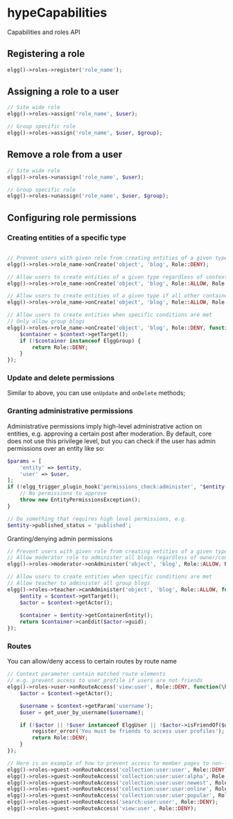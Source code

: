 hypeCapabilities
================

Capabilities and roles API


## Registering a role

```php
elgg()->roles->register('role_name');
```

## Assigning a role to a user

```php
// Site wide role
elgg()->roles->assign('role_name', $user);

// Group specific role
elgg()->roles->assign('role_name', $user, $group);
```

## Remove a role from a user

```php
// Site wide role
elgg()->roles->unassign('role_name', $user);

// Group specific role
elgg()->roles->unassign('role_name', $user, $group);
```

## Configuring role permissions

### Creating entities of a specific type

```php

// Prevent users with given role from creating entities of a given type
elgg()->roles->role_name->onCreate('object', 'blog', Role::DENY);

// Allow users to create entities of a given type regardless of context
elgg()->roles->role_name->onCreate('object', 'blog', Role::ALLOW, Role::OVERRIDE);

// Allow users to create entities of a given type if all other container permissins are met
elgg()->roles->role_name->onCreate('object', 'blog', Role::ALLOW, Role::STACK);

// Allow users to create entities when specific conditions are met
// Only allow group blogs
elgg()->roles->role_name->onCreate('object', 'blog', Role::DENY, function(\hypeJunction\Capabilities\Context $context) {
	$container = $context->getTarget();
	if (!$container instanceof ElggGroup) {
		return Role::DENY;
	}
});
```

### Update and delete permissions

Similar to above, you can use ```onUpdate``` and ```onDelete``` methods;

### Granting administrative permissions 

Administrative permissions imply high-level administrative action on entities, e.g. approving a certain post after moderation.
By default, core does not use this privilege level, but you can check if the user has admin permissions over an entity like so:

```php
$params = [
	'entity' => $entity,
	'user' => $user,
];
if (!elgg_trigger_plugin_hook('permissions_check:administer', "$entity->type:$entity->subtype", $params, false)) {
	// No permissions to approve
	throw new EntityPermissionsException();
}

// Do something that requires high level permissions, e.g.
$entity->published_status = 'published';
```

Granting/denying admin permissions

```php
// Prevent users with given role from creating entities of a given type
// Allow moderator role to administer all blogs regardless of owner/container
elgg()->roles->moderator->onAdminister('object', 'blog', Role::ALLOW, Role::OVERRIDE);

// Allow users to create entities when specific conditions are met
// Allow teacher to administer all group blogs
elgg()->roles->teacher->canAdminister('object', 'blog', Role::ALLOW, function(\hypeJunction\Capabilities\Context $context) {
	$entity = $context->getTarget();
	$actor = $context->getActor();
	
	$container = $entity->getContainerEntity();
	return $container->canEdit($actor->guid);
});
```


### Routes

You can allow/deny access to certain routes by route name

```php
// Context parameter contain matched route elements
// e.g. prevent access to user profile if users are not friends
elgg()->roles->user->onRouteAccess('view:user', Role::DENY, function(\hypeJunction\Capabilities\Context $context) {
	$actor = $context->getActor();

	$username = $context->getParam('username');
	$user = get_user_by_username($username);

	if (!$actor || !$user instanceof ElggUser || !$actor->isFriendOf($user->guid)) {
		register_error('You must be friends to access user profiles');
		return Role::DENY;
	}
});

// Here is an example of how to prevent access to member pages to non-logged in users:
elgg()->roles->guest->onRouteAccess('collection:user:user', Role::DENY);
elgg()->roles->guest->onRouteAccess('collection:user:user:alpha', Role::DENY);
elgg()->roles->guest->onRouteAccess('collection:user:user:newest', Role::DENY);
elgg()->roles->guest->onRouteAccess('collection:user:user:online', Role::DENY);
elgg()->roles->guest->onRouteAccess('collection:user:user:popular', Role::DENY);
elgg()->roles->guest->onRouteAccess('search:user:user', Role::DENY);
elgg()->roles->guest->onRouteAccess('view:user', Role::DENY);
```